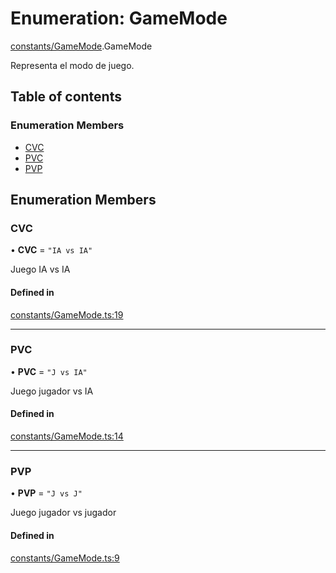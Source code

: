 # Enumeration: GameMode

[constants/GameMode](../wiki/constants.GameMode).GameMode

Representa el modo de juego.

## Table of contents

### Enumeration Members

- [CVC](../wiki/constants.GameMode.GameMode#cvc)
- [PVC](../wiki/constants.GameMode.GameMode#pvc)
- [PVP](../wiki/constants.GameMode.GameMode#pvp)

## Enumeration Members

### CVC

• **CVC** = ``"IA vs IA"``

Juego IA vs IA

#### Defined in

[constants/GameMode.ts:19](https://github.com/Jhonnatan1806/SOSGame/blob/2d7847a/src/classes/constants/GameMode.ts#L19)

___

### PVC

• **PVC** = ``"J vs IA"``

Juego jugador vs IA

#### Defined in

[constants/GameMode.ts:14](https://github.com/Jhonnatan1806/SOSGame/blob/2d7847a/src/classes/constants/GameMode.ts#L14)

___

### PVP

• **PVP** = ``"J vs J"``

Juego jugador vs jugador

#### Defined in

[constants/GameMode.ts:9](https://github.com/Jhonnatan1806/SOSGame/blob/2d7847a/src/classes/constants/GameMode.ts#L9)
